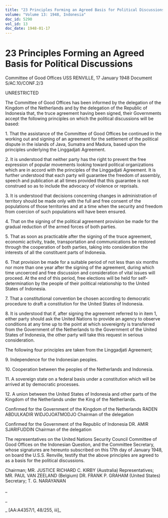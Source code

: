```yaml
---
title: "23 Principles Forming an Agreed Basis for Political Discussions"
volume: "Volume 13: 1948, Indonesia"
doc_id: 5290
vol_id: 13
doc_date: 1948-01-17
---
```


# 23 Principles Forming an Agreed Basis for Political Discussions

Committee of Good Offices USS RENVILLE, 17 January 1948 Document S/AC.10/CONF.2/3

UNRESTRICTED

The Committee of Good Offices has been informed by the delegation of the Kingdom of the Netherlands and by the delegation of the Republic of Indonesia that, the truce agreement having been signed, their Governments accept the following principles on which the political discussions will be based:

1\. That the assistance of the Committee of Good Offices be continued in the working out and signing of an agreement for the settlement of the political dispute in the islands of Java, Sumatra and Madura, based upon the principles underlying the Linggadjati Agreement.

2\. It is understood that neither party has the right to prevent the free expression of popular movements looking toward political organizations which are in accord with the principles of the Linggadjati Agreement. It is further understood that each party will guarantee the freedom of assembly, speech and publication at all times provided that this guarantee is not construed so as to include the advocacy of violence or reprisals.

3\. It is understood that decisions concerning changes in administration of territory should be made only with the full and free consent of the populations of those territories and at a time when the security and freedom from coercion of such populations will have been ensured.

4\. That on the signing of the political agreement provision be made for the gradual reduction of the armed forces of both parties.

5\. That as soon as practicable after the signing of the truce agreement, economic activity, trade, transportation and communications be restored through the cooperation of both parties, taking into consideration the interests of all the constituent parts of Indonesia.

6\. That provision be made for a suitable period of not less than six months nor more than one year after the signing of the agreement, during which time uncoerced and free discussion and consideration of vital issues will proceed. At the end of this period, free elections will be held for self-determination by the people of their political relationship to the United States of Indonesia.

7\. That a constitutional convention be chosen according to democratic procedure to draft a constitution for the United States of Indonesia.

8\. It is understood that if, after signing the agreement referred to in item 1, either party should ask the United Nations to provide an agency to observe conditions at any time up to the point at which sovereignty is transferred from the Government of the Netherlands to the Government of the United States of Indonesia, the other party will take this request in serious consideration.

The following four principles are taken from the Linggadjati Agreement;

9\. Independence for the Indonesian peoples.

10\. Cooperation between the peoples of the Netherlands and Indonesia.

11\. A sovereign state on a federal basis under a constitution which will be arrived at by democratic processes.

12\. A union between the United States of Indonesia and other parts of the Kingdom of the Netherlands under the King of the Netherlands.

Confirmed for the Government of the Kingdom of the Netherlands RADEN ABDULKADIR WIDJOJOATMODJO Chairman of the delegation

Confirmed for the Government of the Republic of Indonesia DR. AMIR SJARIFUDDIN Chairman of the delegation

The representatives on the United Nations Security Council Committee of Good Offices on the Indonesian Question, and the Committee Secretary, whose signatures are hereunto subscribed on this 17th day of January 1948, on board the U.S.S. Renville, testify that the above principles are agreed to as a basis for the political discussions.

Chairman; MR. JUSTICE RICHARD C. KIRBY (Australia) Representatives; MR. PAUL VAN ZEELAND (Belgium) DR. FRANK P. GRAHAM (United States) Secretary; T. G. NARAYANAN

_

_

_ [AA:A4357/1, 48/255, iii]_
